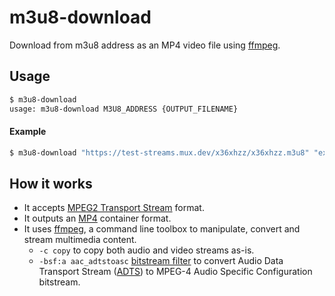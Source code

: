 # m3u8-download

Download from m3u8 address as an MP4 video file using [ffmpeg](https://github.com/FFmpeg/FFmpeg).

## Usage

```sh
$ m3u8-download
usage: m3u8-download M3U8_ADDRESS {OUTPUT_FILENAME}
```

#### Example

```sh
$ m3u8-download "https://test-streams.mux.dev/x36xhzz/x36xhzz.m3u8" "example.mp4"
```

## How it works

- It accepts [MPEG2 Transport Stream](https://wiki.multimedia.cx/index.php/MPEG-2_Transport_Stream) format.
- It outputs an [MP4](https://en.wikipedia.org/wiki/MP4_file_format) container format.
- It uses [ffmpeg](https://github.com/FFmpeg/FFmpeg), a command line toolbox to manipulate, convert and stream multimedia content.
	- `-c copy` to copy both audio and video streams as-is.
	- `-bsf:a aac_adtstoasc` [bitstream filter](https://ffmpeg.org/ffmpeg-bitstream-filters.html#Bitstream-Filters) to convert Audio Data Transport Stream ([ADTS](https://wiki.multimedia.cx/index.php/ADTS)) to MPEG-4 Audio Specific Configuration bitstream.
